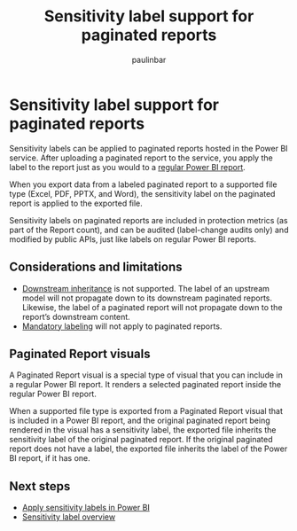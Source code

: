 ﻿---
title: Sensitivity label support for paginated reports
description: Learn using Microsoft Purview Information Protection sensitivity labels with paginated reports.
author: paulinbar
ms.author: painbar
manager: kfollis
ms.service: powerbi
ms.subservice: powerbi-eim
ms.topic: conceptual
ms.custom:
ms.date: 02/02/2022
LocalizationGroup: Data from files
---
# Sensitivity label support for paginated reports

Sensitivity labels can be applied to paginated reports hosted in the Power BI service. After uploading a paginated report to the service, you apply the label to the report just as you would to a [regular Power BI report](service-security-apply-data-sensitivity-labels.md#apply-sensitivity-labels-in-the-power-bi-service).

When you export data from a labeled paginated report to a supported file type (Excel, PDF, PPTX, and Word), the sensitivity label on the paginated report is applied to the exported file.

Sensitivity labels on paginated reports are included in protection metrics (as part of the Report count), and can be audited (label-change audits only) and modified by public APIs, just like labels on regular Power BI reports.

## Considerations and limitations

* [Downstream inheritance](service-security-sensitivity-label-downstream-inheritance.md) is not supported. The label of an upstream model will not propagate down to its downstream paginated reports. Likewise, the label of a paginated report will not propagate down to the report’s downstream content.
* [Mandatory labeling](service-security-sensitivity-label-mandatory-label-policy.md) will not apply to paginated reports.

## Paginated Report visuals

A Paginated Report visual is a special type of visual that you can include in a regular Power BI report. It renders a selected paginated report inside the regular Power BI report.

When a supported file type is exported from a Paginated Report visual that is included in a Power BI report, and the original paginated report being rendered in the visual has a sensitivity label, the exported file inherits the sensitivity label of the original paginated report. If the original paginated report does not have a label, the exported file inherits the label of the Power BI report, if it has one.

## Next steps
* [Apply sensitivity labels in Power BI](service-security-apply-data-sensitivity-labels.md)
* [Sensitivity label overview](service-security-sensitivity-label-overview.md)
